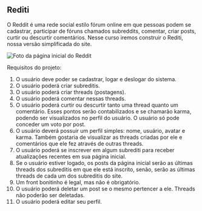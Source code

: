 ## Rediti

O Reddit é uma rede social estilo fórum online em que pessoas podem se cadastrar, participar de fóruns chamados subreddits, comentar, criar posts, curtir ou descurtir comentários. Nesse curso iremos construir o Rediti, nossa versão simplificada do site.

![Foto da página inicial do Reddit](https://i.imgur.com/KYcETZT.png "Reddit")

Requisitos do projeto:

1. O usuário deve poder se cadastrar, logar e deslogar do sistema.
2. O usuário poderá criar subreditis.
3. O usuário poderá criar threads (postagens).
4. O usuário poderá comentar nessas threads.
5. O usuário poderá curtir ou descurtir tanto uma thread quanto um comentário. Esses pontos serão contabilizados e se chamarão karma, podendo ser visualizados no perfil do usuário. O usuário só pode conceder um voto por post.
6. O usuário deverá possuir um perfil simples: nome, usuário, avatar e karma. Também gostaria de visualizar as threads criadas por ele e comentários que ele fez através de outras threads.
7. O usuário poderá se inscrever em algum subrediti para receber atualizações recentes em sua página inicial.
8. Se o usuário estiver logado, os posts da página inicial serão as últimas threads dos subreditis em que ele está inscrito, senão, serão as últimas threads de cada um dos subreditis do site.
9. Um front bonitinho é legal, mas não é obrigatório.
10. O usuário poderá deletar um post se o mesmo pertencer a ele. Threads não poderão ser deletadas.
11. O usuário poderá editar seu perfil.
